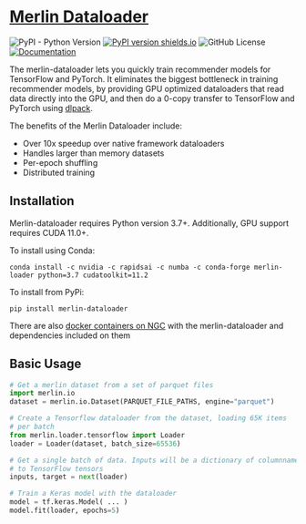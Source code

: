 # [Merlin Dataloader](https://github.com/NVIDIA-Merlin/dataloader)

![PyPI - Python Version](https://img.shields.io/pypi/pyversions/merlin-dataloader)
[![PyPI version shields.io](https://img.shields.io/pypi/v/merlin-systems.svg)](https://pypi.python.org/pypi/merlin-dataloader/)
![GitHub License](https://img.shields.io/github/license/NVIDIA-Merlin/dataloader)
[![Documentation](https://img.shields.io/badge/documentation-blue.svg)](https://nvidia-merlin.github.io/dataloader/main/README.html)

The merlin-dataloader lets you quickly train recommender models for TensorFlow and PyTorch. It eliminates the biggest bottleneck in training recommender models, by providing GPU optimized dataloaders that read data directly into the GPU, and then do a 0-copy transfer to TensorFlow and PyTorch using [dlpack](https://github.com/dmlc/dlpack).


The benefits of the Merlin Dataloader include:
 * Over 10x speedup over native framework dataloaders
 * Handles larger than memory datasets
 * Per-epoch shuffling
 * Distributed training

## Installation

Merlin-dataloader requires Python version 3.7+. Additionally, GPU support requires CUDA 11.0+.

To install using Conda:
```
conda install -c nvidia -c rapidsai -c numba -c conda-forge merlin-loader python=3.7 cudatoolkit=11.2
```

To install from PyPi:
```
pip install merlin-dataloader
```

There are also [docker containers on NGC](https://nvidia-merlin.github.io/Merlin/main/containers.html) with the merlin-dataloader and dependencies included on them

## Basic Usage

```python
# Get a merlin dataset from a set of parquet files
import merlin.io
dataset = merlin.io.Dataset(PARQUET_FILE_PATHS, engine="parquet")

# Create a Tensorflow dataloader from the dataset, loading 65K items
# per batch
from merlin.loader.tensorflow import Loader
loader = Loader(dataset, batch_size=65536)

# Get a single batch of data. Inputs will be a dictionary of columnname
# to TensorFlow tensors
inputs, target = next(loader)

# Train a Keras model with the dataloader
model = tf.keras.Model( ... )
model.fit(loader, epochs=5)
```
